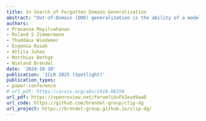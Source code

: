 ```yaml
---
title: In Search of Forgotten Domain Generalization
abstract: "Out-of-Domain (OOD) generalization is the ability of a model trained on one or more domains to generalize to unseen domains. In the ImageNet era of computer vision, evaluation sets for measuring a model's OOD performance were designed to be strictly OOD with respect to style. However, the emergence of foundation models and expansive web-scale datasets has obfuscated this evaluation process, as datasets cover a broad range of domains and risk test domain contamination. In search of the forgotten domain generalization, we create large-scale datasets subsampled from LAION -- LAION-Natural and LAION-Rendition -- that are strictly OOD to corresponding ImageNet and DomainNet test sets in terms of style. Training CLIP models on these datasets reveals that a significant portion of their performance is explained by in-domain examples. This indicates that the OOD generalization challenges from the ImageNet era still prevail and that training on web-scale data merely creates the illusion of OOD generalization. Furthermore, through a systematic exploration of combining natural and rendition datasets in varying proportions, we identify optimal mixing ratios for model generalization across these domains. Our datasets and results re-enable meaningful assessment of OOD robustness at scale -- a crucial prerequisite for improving model robustness."
authors:
- Prasanna Mayilvahanan
- Roland S Zimmermann
- Thaddäus Wiedemer
- Evgenia Rusak
- Attila Juhos
- Matthias Bethge
- Wieland Brendel
date: '2024-10-10'
publication: 'ICLR 2025 (Spotlight)'
publication_types:
- paper-conference
# url_pdf: https://arxiv.org/abs/2410.08258
url_pdf: https://openreview.net/forum?id=Fk3eod9aaD
url_code: https://github.com/brendel-group/clip-dg
url_project: https://brendel-group.github.io/clip-dg/
---
```

